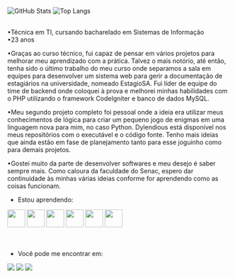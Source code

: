 ![GitHub Stats](https://github-readme-stats.vercel.app/api?username=camilla-sr&theme=transparent&bg_color=000&border_color=30A3DC&show_icons=true&icon_color=30A3DC&title_color=E94D5F&text_color=FFF)
![Top Langs](https://github-readme-stats-git-masterrstaa-rickstaa.vercel.app/api/top-langs/?username=camilla-sr&layout=compact&bg_color=000&border_color=30A3DC&title_color=E94D5F&text_color=FFF)
<br><br>

<p>
•Técnica em TI, cursando bacharelado em Sistemas de Informação<br>
•23 anos<br>

•Graças ao curso técnico, fui capaz de pensar em vários projetos para melhorar meu aprendizado com a prática. Talvez o mais notório, até então, tenha sido o último trabalho do meu curso onde separamos a sala em equipes para desenvolver um sistema web para gerir a documentação de estagiários na universidade, nomeado EstagioSA. Fui líder de equipe do time de backend onde coloquei à prova e melhorei minhas habilidades com o PHP utilizando o framework CodeIgniter e banco de dados MySQL.

•Meu segundo projeto completo foi pessoal onde a ideia era utilizar meus conhecimentos de lógica para criar um pequeno jogo de enigmas em uma linguagem nova para mim, no caso Python. Dylendious está disponível nos meus repositórios com o executável e o código fonte. Tenho mais ideias que ainda estão em fase de planejamento tanto para esse joguinho como para demais projetos.

•Gostei muito da parte de desenvolver softwares e meu desejo é saber sempre mais. Como caloura da faculdade do Senac, espero dar continuidade às minhas várias ideias conforme for aprendendo como as coisas funcionam.
<br><p>

- Estou aprendendo:<br>
<div>
<img src="https://cdn.jsdelivr.net/gh/devicons/devicon/icons/java/java-original.svg" width="40" height="40"/>
<img src="https://cdn.jsdelivr.net/gh/devicons/devicon/icons/mysql/mysql-original-wordmark.svg" width="40" height="40"/>
<img src="https://cdn.jsdelivr.net/gh/devicons/devicon/icons/html5/html5-original.svg" width="40" height="40"/>
<img src="https://cdn.jsdelivr.net/gh/devicons/devicon/icons/css3/css3-original-wordmark.svg" width="40" height="40"/>
<img src="https://cdn.jsdelivr.net/gh/devicons/devicon/icons/python/python-original.svg" width="40" height="40"/>
<img src="https://cdn.jsdelivr.net/gh/devicons/devicon/icons/php/php-plain.svg" width="40" height="40"/>
</div><br><br>


- Você pode me encontrar em:<br>
<div>
<a href = "mailto:camilla.sreis2@gmail.com"><img loading="lazy" src="https://img.shields.io/badge/Gmail-D14836?style=for-the-badge&logo=gmail&logoColor=white" target="_blank"></a>
<a href="https://instagram.com/camilla.doragon" target="_blank"><img loading="lazy" src="https://img.shields.io/badge/-Instagram-%23E4405F?style=for-the-badge&logo=instagram&logoColor=white" target="_blank"></a>
<a href="https://www.linkedin.com/in/camilla-sreis" target="_blank"><img loading="lazy" src="https://img.shields.io/badge/LinkedIn-0077B5?style=for-the-badge&logo=linkedin&logoColor=white"></a>
</div>

